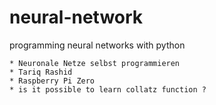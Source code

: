 # neural-network

programming neural networks with python

	* Neuronale Netze selbst programmieren
	* Tariq Rashid
	* Raspberry Pi Zero
	* is it possible to learn collatz function ?
